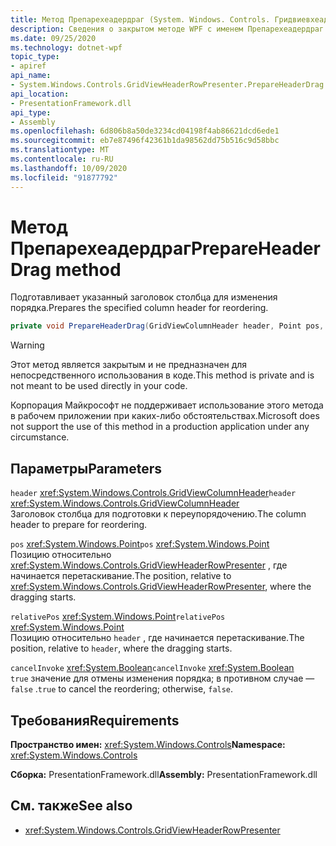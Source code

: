 ```yaml
---
title: Метод Препарехеадердраг (System. Windows. Controls. Гридвиевхеадерровпресентер)
description: Сведения о закрытом методе WPF с именем Препарехеадердраг.
ms.date: 09/25/2020
ms.technology: dotnet-wpf
topic_type:
- apiref
api_name:
- System.Windows.Controls.GridViewHeaderRowPresenter.PrepareHeaderDrag
api_location:
- PresentationFramework.dll
api_type:
- Assembly
ms.openlocfilehash: 6d806b8a50de3234cd04198f4ab86621dcd6ede1
ms.sourcegitcommit: eb7e87496f42361b1da98562dd75b516c9d58bbc
ms.translationtype: MT
ms.contentlocale: ru-RU
ms.lasthandoff: 10/09/2020
ms.locfileid: "91877792"
---
```

# <a name="prepareheaderdrag-method"></a><span data-ttu-id="e3529-103">Метод Препарехеадердраг</span><span class="sxs-lookup"><span data-stu-id="e3529-103">PrepareHeaderDrag method</span></span>

<span data-ttu-id="e3529-104">Подготавливает указанный заголовок столбца для изменения порядка.</span><span class="sxs-lookup"><span data-stu-id="e3529-104">Prepares the specified column header for reordering.</span></span>

```csharp
private void PrepareHeaderDrag(GridViewColumnHeader header, Point pos, Point relativePos, bool cancelInvoke)
```

> [!WARNING]
> <span data-ttu-id="e3529-105">Этот метод является закрытым и не предназначен для непосредственного использования в коде.</span><span class="sxs-lookup"><span data-stu-id="e3529-105">This method is private and is not meant to be used directly in your code.</span></span>
>
> <span data-ttu-id="e3529-106">Корпорация Майкрософт не поддерживает использование этого метода в рабочем приложении при каких-либо обстоятельствах.</span><span class="sxs-lookup"><span data-stu-id="e3529-106">Microsoft does not support the use of this method in a production application under any circumstance.</span></span>

## <a name="parameters"></a><span data-ttu-id="e3529-107">Параметры</span><span class="sxs-lookup"><span data-stu-id="e3529-107">Parameters</span></span>

<span data-ttu-id="e3529-108">`header` <xref:System.Windows.Controls.GridViewColumnHeader></span><span class="sxs-lookup"><span data-stu-id="e3529-108">`header` <xref:System.Windows.Controls.GridViewColumnHeader></span></span>\
<span data-ttu-id="e3529-109">Заголовок столбца для подготовки к переупорядочению.</span><span class="sxs-lookup"><span data-stu-id="e3529-109">The column header to prepare for reordering.</span></span>

<span data-ttu-id="e3529-110">`pos` <xref:System.Windows.Point></span><span class="sxs-lookup"><span data-stu-id="e3529-110">`pos` <xref:System.Windows.Point></span></span>\
<span data-ttu-id="e3529-111">Позицию относительно <xref:System.Windows.Controls.GridViewHeaderRowPresenter> , где начинается перетаскивание.</span><span class="sxs-lookup"><span data-stu-id="e3529-111">The position, relative to <xref:System.Windows.Controls.GridViewHeaderRowPresenter>, where the dragging starts.</span></span>

<span data-ttu-id="e3529-112">`relativePos` <xref:System.Windows.Point></span><span class="sxs-lookup"><span data-stu-id="e3529-112">`relativePos` <xref:System.Windows.Point></span></span>\
<span data-ttu-id="e3529-113">Позицию относительно `header` , где начинается перетаскивание.</span><span class="sxs-lookup"><span data-stu-id="e3529-113">The position, relative to `header`, where the dragging starts.</span></span>

<span data-ttu-id="e3529-114">`cancelInvoke` <xref:System.Boolean></span><span class="sxs-lookup"><span data-stu-id="e3529-114">`cancelInvoke` <xref:System.Boolean></span></span>\
<span data-ttu-id="e3529-115">`true` значение для отмены изменения порядка; в противном случае — `false` .</span><span class="sxs-lookup"><span data-stu-id="e3529-115">`true` to cancel the reordering; otherwise, `false`.</span></span>

## <a name="requirements"></a><span data-ttu-id="e3529-116">Требования</span><span class="sxs-lookup"><span data-stu-id="e3529-116">Requirements</span></span>

<span data-ttu-id="e3529-117">**Пространство имен:** <xref:System.Windows.Controls></span><span class="sxs-lookup"><span data-stu-id="e3529-117">**Namespace:** <xref:System.Windows.Controls></span></span>

<span data-ttu-id="e3529-118">**Сборка:** PresentationFramework.dll</span><span class="sxs-lookup"><span data-stu-id="e3529-118">**Assembly:** PresentationFramework.dll</span></span>

## <a name="see-also"></a><span data-ttu-id="e3529-119">См. также</span><span class="sxs-lookup"><span data-stu-id="e3529-119">See also</span></span>

- <xref:System.Windows.Controls.GridViewHeaderRowPresenter>
